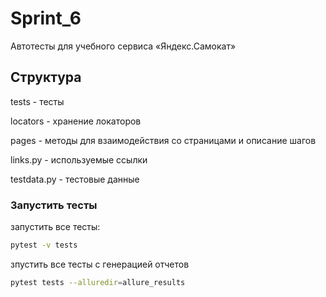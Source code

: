 # Sprint_6
Автотесты для учебного сервиса «Яндекс.Самокат»

## Структура
tests - тесты

locators - хранение локаторов

pages - методы для взаимодействия со страницами и описание шагов

links.py - используемые ссылки

testdata.py - тестовые данные


### Запустить тесты
запустить все тесты:
```bash
pytest -v tests
```
зпустить все тесты с генерацией отчетов
```bash
pytest tests --alluredir=allure_results 
```
